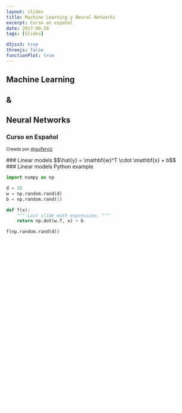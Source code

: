 ```yaml
---
layout: slides
title: Machine Learning y Neural Networks
excerpt: Curso en español
date: 2017-09-20
tags: [Slides]

d3jsv3: true
threejs: false
functionPlot: true
---
```


<section>
    <h1>Machine Learning</h1>
    <h1>&</h1>
    <h1>Neural Networks</h1>
    <h3>Curso en Español</h3>
    <p>
        <small>
            Creado por <a href="http://twitter.com/guiferviz">@guiferviz</a>
        </small>
    </p>
</section>

<section data-markdown>
### Linear models
$$\hat{y} = \mathbf{w}^T \cdot \mathbf{x} + b$$
</section>

<section data-markdown>
### Linear models
Python example

```python
import numpy as np

d = 10
w = np.random.rand(d)
b = np.random.rand(1)

def f(x):
    """ Last slide math expression. """
    return np.dot(w.T, x) + b

f(np.random.rand(d))
```
</section>

<section data-state="plot-slide">
<div id="plot-container" style="min-height: 400px;"></div>
<style>
    .function-plot > .x.axis > .tick > line {
        fill: green;
    }
    
    .function-plot .y.axis {
        .tick {
          line {
            fill: red;
          }
          text {
            fill: blue;
          }
        }
        path.domain {
          fill: yellow;
        }
      }
    }
</style>
</section>

<section data-background="https://i0.wp.com/www.extremetech.com/wp-content/uploads/2013/09/340.jpg">
    <h1 style="color: #fff;">¡Neural Networks!</h1>
</section>


<script>
    Reveal.addEventListener("plot-slide", function () {
        functionPlot({
            target: '#plot-container',
            grid: true,
            yAxis: {domain: [0, 10]},
            xAxis: {domain: [0, 10]},
            width: 500,
            height: 500,
            disableZoom: true,
            data: [{
                points: [
                    [1, 1],
                    [2, 1],
                    [2, 2],
                    [1, 2],
                    [1, 1]
                ],
                fnType: 'points',
                graphType: 'scatter',
                attr: {"fill": "green", "r": 5, "stroke": "none"}
            },
            {
                fn: 'x^2',
                skipTip: false
            },
            {
                vector: [2, 1],
                offset: [1, 0],
                graphType: 'polyline',
                fnType: 'vector'
            }]
        })
    });
</script>

